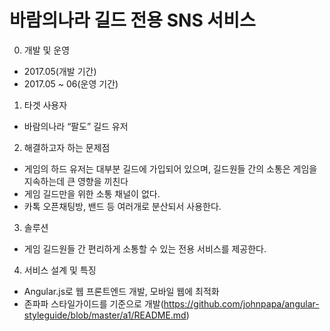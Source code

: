 # 바람의나라 길드 전용 SNS 서비스

0. 개발 및 운영
- 2017.05(개발 기간)
- 2017.05 ~ 06(운영 기간)

1. 타겟 사용자
- 바람의나라 “팔도” 길드 유저

2. 해결하고자 하는 문제점
- 게임의 하드 유저는 대부분 길드에 가입되어 있으며, 길드원들 간의 소통은 게임을 지속하는데 큰 영향을 끼친다
- 게임 길드만을 위한 소통 채널이 없다.
- 카톡 오픈채팅방, 밴드 등 여러개로 분산되서 사용한다.

3. 솔루션
- 게임 길드원들 간 편리하게 소통할 수 있는 전용 서비스를 제공한다.

4. 서비스 설계 및 특징
- Angular.js로 웹 프론트엔드 개발, 모바일 웹에 최적화
- 존파파 스타일가이드를 기준으로 개발(https://github.com/johnpapa/angular-styleguide/blob/master/a1/README.md)

